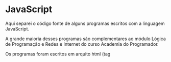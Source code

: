JavaScript
=====================

Aqui separei o código fonte de alguns programas escritos com a linguagem JavaScript.

A grande maioria desses programas são complementares ao módulo Lógica de Programação e Redes e Internet do curso Academia do Programador.

Os programas foram escritos em arquito html (tag <script>) para facilitar a visualização da saída gerada pelo programa.

Para executar o código você deve carregar o arquivo no seu navegador preferido.

